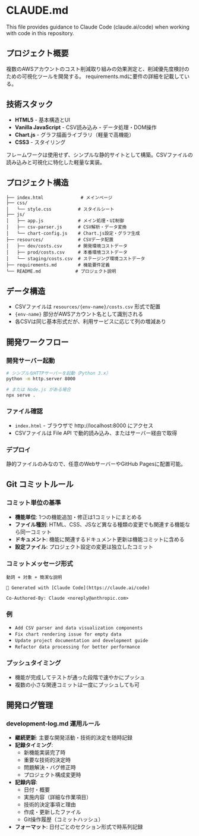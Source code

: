# CLAUDE.md

This file provides guidance to Claude Code (claude.ai/code) when working with code in this repository.

## プロジェクト概要
複数のAWSアカウントのコスト削減取り組みの効果測定と、削減優先度検討のための可視化ツールを開発する。
requirements.mdに要件の詳細を記載している。

## 技術スタック
- **HTML5** - 基本構造とUI
- **Vanilla JavaScript** - CSV読み込み・データ処理・DOM操作
- **Chart.js** - グラフ描画ライブラリ（軽量で高機能）
- **CSS3** - スタイリング

フレームワークは使用せず、シンプルな静的サイトとして構築。CSVファイルの読み込みと可視化に特化した軽量な実装。

## プロジェクト構造
```
├── index.html              # メインページ
├── css/
│   └── style.css          # スタイルシート
├── js/
│   ├── app.js             # メイン処理・UI制御
│   ├── csv-parser.js      # CSV解析・データ変換
│   └── chart-config.js    # Chart.js設定・グラフ生成
├── resources/             # CSVデータ配置
│   ├── dev/costs.csv      # 開発環境コストデータ
│   ├── prod/costs.csv     # 本番環境コストデータ
│   └── staging/costs.csv  # ステージング環境コストデータ
├── requirements.md        # 機能要件定義
└── README.md             # プロジェクト説明
```

## データ構造
- CSVファイルは `resources/{env-name}/costs.csv` 形式で配置
- `{env-name}` 部分がAWSアカウント名として識別される
- 各CSVは同じ基本形式だが、利用サービスに応じて列の増減あり

## 開発ワークフロー
### 開発サーバー起動
```bash
# シンプルなHTTPサーバーを起動（Python 3.x）
python -m http.server 8000

# または Node.js がある場合
npx serve .
```

### ファイル確認
- `index.html` - ブラウザで http://localhost:8000 にアクセス
- CSVファイルは File API で動的読み込み、またはサーバー経由で取得

### デプロイ
静的ファイルのみなので、任意のWebサーバーやGitHub Pagesに配置可能。

## Git コミットルール
### コミット単位の基準
- **機能単位**: 1つの機能追加・修正は1コミットにまとめる
- **ファイル種別**: HTML、CSS、JSなど異なる種類の変更でも関連する機能なら同一コミット
- **ドキュメント**: 機能に関連するドキュメント更新は機能コミットに含める
- **設定ファイル**: プロジェクト設定の変更は独立したコミット

### コミットメッセージ形式
```
動詞 + 対象 + 簡潔な説明

🤖 Generated with [Claude Code](https://claude.ai/code)

Co-Authored-By: Claude <noreply@anthropic.com>
```

### 例
- `Add CSV parser and data visualization components`
- `Fix chart rendering issue for empty data`
- `Update project documentation and development guide`
- `Refactor data processing for better performance`

### プッシュタイミング
- 機能が完成してテストが通った段階で速やかにプッシュ
- 複数の小さな関連コミットは一度にプッシュしても可

## 開発ログ管理
### development-log.md 運用ルール
- **継続更新**: 主要な開発活動・技術的決定を随時記録
- **記録タイミング**: 
  - 新機能実装完了時
  - 重要な技術的決定時
  - 問題解決・バグ修正時
  - プロジェクト構成変更時
- **記録内容**:
  - 日付・概要
  - 実施内容（詳細な作業項目）
  - 技術的決定事項と理由
  - 作成・更新したファイル
  - Git操作履歴（コミットハッシュ）
- **フォーマット**: 日付ごとのセクション形式で時系列記録
